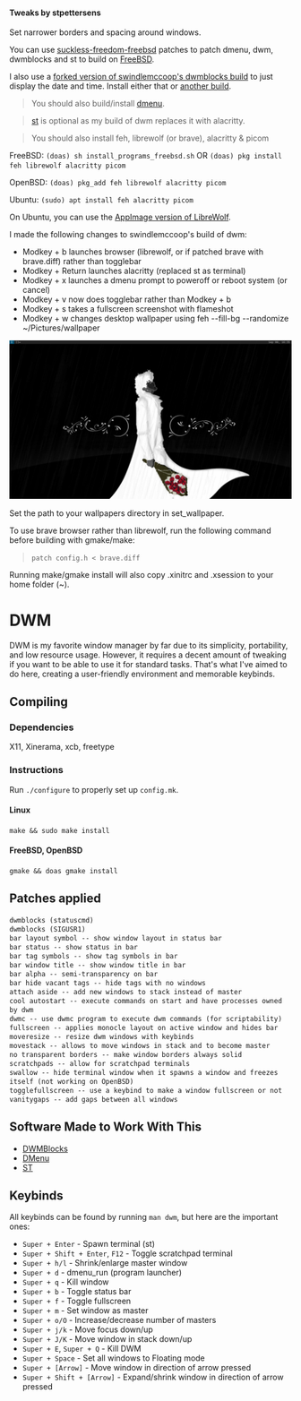 #### Tweaks by stpettersens
Set narrower borders and spacing around windows.

You can use [suckless-freedom-freebsd](https://github.com/stpettersens/suckless-freedom-freebsd) patches to patch dmenu, dwm, dwmblocks and st
to build on [FreeBSD](https://www.freebsd.org).

I also use a [forked version of swindlemccoop's dwmblocks build](https://github.com/stpettersens/dwmblocks) to just display the date and time.
Install either that or [another build](https://github.com/swindlesmccoop/dwmblocks).

> You should also build/install [dmenu](https://github.com/swindlesmccoop/dmenu).

> [st](https://github.com/swindlesmccoop/st) is optional as my build of dwm replaces it with alacritty.

> You should also install feh, librewolf (or brave), alacritty & picom

FreeBSD:
`(doas) sh install_programs_freebsd.sh` OR
`(doas) pkg install feh librewolf alacritty picom`

OpenBSD:
`(doas) pkg_add feh librewolf alacritty picom`

Ubuntu:
`(sudo) apt install feh alacritty picom`

On Ubuntu, you can use the [AppImage version
of LibreWolf](https://librewolf.net/installation/linux). 

I made the following changes to swindlemccoop's build of dwm:

* Modkey + b launches browser (librewolf, or if patched brave with brave.diff) rather than togglebar
* Modkey + Return launches alacritty (replaced st as terminal)
* Modkey + x launches a dmenu prompt to poweroff or reboot system (or cancel)
* Modkey + v now does togglebar rather than Modkey + b
* Modkey + s takes a fullscreen screenshot with flameshot
* Modkey + w changes desktop wallpaper using feh --fill-bg --randomize ~/Pictures/wallpaper

![alt dwm](screenshot.png)

Set the path to your wallpapers directory in set_wallpaper.
  
To use brave browser rather than librewolf, run the 
following command before building with gmake/make:
> `patch config.h < brave.diff`

Running make/gmake install will also copy .xinitrc and .xsession to your home folder (~).

# DWM
DWM is my favorite window manager by far due to its simplicity, portability, and low resource usage. However, it requires a decent amount of tweaking if you want to be able to use it for standard tasks. That's what I've aimed to do here, creating a user-friendly environment and memorable keybinds.

## Compiling
### Dependencies
X11, Xinerama, xcb, freetype
### Instructions
Run `./configure` to properly set up `config.mk`.
#### Linux
`make && sudo make install`
#### FreeBSD, OpenBSD
`gmake && doas gmake install`

## Patches applied
```
dwmblocks (statuscmd)
dwmblocks (SIGUSR1)
bar layout symbol -- show window layout in status bar
bar status -- show status in bar
bar tag symbols -- show tag symbols in bar
bar window title -- show window title in bar
bar alpha -- semi-transparency on bar
bar hide vacant tags -- hide tags with no windows
attach aside -- add new windows to stack instead of master
cool autostart -- execute commands on start and have processes owned by dwm
dwmc -- use dwmc program to execute dwm commands (for scriptability)
fullscreen -- applies monocle layout on active window and hides bar
moveresize -- resize dwm windows with keybinds
movestack -- allows to move windows in stack and to become master
no transparent borders -- make window borders always solid
scratchpads -- allow for scratchpad terminals
swallow -- hide terminal window when it spawns a window and freezes itself (not working on OpenBSD)
togglefullscreen -- use a keybind to make a window fullscreen or not
vanitygaps -- add gaps between all windows
```

## Software Made to Work With This
- [DWMBlocks](https://github.com/swindlesmccoop/dwmblocks)
- [DMenu](https://github.com/swindlesmccoop/dmenu)
- [ST](https://github.com/swindlesmccoop/st)

## Keybinds
All keybinds can be found by running `man dwm`, but here are the important ones:
- `Super + Enter` - Spawn terminal (st)
- `Super + Shift + Enter`, `F12` - Toggle scratchpad terminal
- `Super + h/l` - Shrink/enlarge master window
- `Super + d` - dmenu\_run (program launcher)
- `Super + q` - Kill window
- `Super + b` - Toggle status bar
- `Super + f` - Toggle fullscreen
- `Super + m` - Set window as master
- `Super + o/O` - Increase/decrease number of masters
- `Super + j/k` - Move focus down/up
- `Super + J/K` - Move window in stack down/up
- `Super + E`, `Super + Q` - Kill DWM
- `Super + Space` - Set all windows to Floating mode
- `Super + [Arrow]` - Move window in direction of arrow pressed
- `Super + Shift + [Arrow]` - Expand/shrink window in direction of arrow pressed
